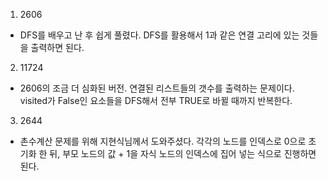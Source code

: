 1. 2606
- DFS를 배우고 난 후 쉽게 풀렸다. DFS를 활용해서 1과 같은 연결 고리에 있는 것들을 출력하면 된다.

2. 11724
- 2606의 조금 더 심화된 버전. 연결된 리스트들의 갯수를 출력하는 문제이다. visited가 False인 요소들을 DFS해서 전부 TRUE로 바뀔 때까지 반복한다.

3. 2644
- 촌수계산 문제를 위해 지현식님께서 도와주셨다. 각각의 노드를 인덱스로 0으로 초기화 한 뒤, 부모 노드의 값 + 1을 자식 노드의 인덱스에 집어 넣는 식으로 진행하면 된다.
